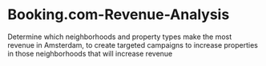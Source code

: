 # Booking.com-Revenue-Analysis
Determine which neighborhoods and property types make the most revenue in Amsterdam, to create targeted campaigns to increase properties in those neighborhoods that will increase revenue
